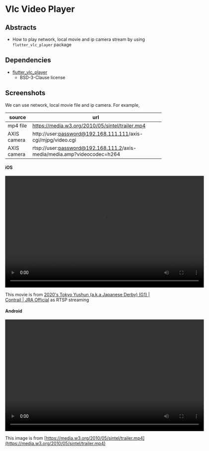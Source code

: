 # Vlc Video Player

## Abstracts

* How to play network, local movie and ip camera stream by using `flutter_vlc_player` package

## Dependencies

* [flutter_vlc_player ](https://github.com/solid-software/flutter_vlc_player/)
  * BSD-3-Clause license

## Screenshots

We can use network, local movie file and ip camera.
For example,

|source|url|
|---|---|
|mp4 file|https://media.w3.org/2010/05/sintel/trailer.mp4|
|AXIS camera|http://user:password@192.168.111.111/axis-cgi/mjpg/video.cgi|
|AXIS camera|rtsp://user:password@192.168.111.2/axis-media/media.amp?videocodec=h264|

#### iOS

<video width="640" height="360" src="./images/ios.webm"></video>

This movie is from [2020's Tokyo Yushun (a.k.a Japanese Derby) (G1) | Contrail | JRA Official](https://www.youtube.com/watch?v=IhEX_AByG3A) as RTSP streaming

#### Android

<video width="640" height="360" src="./images/android.webm"></video>

This image is from [https://media.w3.org/2010/05/sintel/trailer.mp4](https://media.w3.org/2010/05/sintel/trailer.mp4)